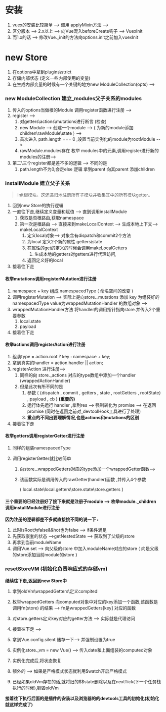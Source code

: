 # 安装

1. vuex的安装比较简单 --> 调用 applyMixin方法 -->
2. 区分版本 --> 2.x以上 -->  向Vue混入beforeCreate钩子 --> VuexInit
3. 而1.x的话 --> 修改Vue._init的方法向options.init之前加入vuexInit

# new Store

1. 在options中拿到plugins\strict
2. 存储内部状态 (定义一些内部使用的变量)
3. 在生成内部变量的时候有一个关键的地方new ModuleCollection(opts) --> 

### new ModuleCollection 建立_modules父子关系的modules

1. 传入的options当做根的Module 调用register函数进行注册 --> 
2. register --> 
   1. 对getters\actions\mutations进行断言 (检查)
   2. new Module --> 创建一个module --> ( 为新的module添加children\rawModule\state ) -->
   3. 首次进入 path.length === 0  ,设置当前实例化的module为rootModule -->
   4. rawModule.modules存在 枚举 modules中的元素,调用register进行新的modules的注册-->
3. 第二\三个register都是差不多的逻辑 --> 不同的是
   1. path.length不为0,会走else 逻辑 拿到parent 向其parent 添加children

### installModule 建立父子关系

> init根模块。这还递归地注册所有子模块并收集其中的所有模块getter。

1. 回到new Store的执行逻辑 
2. 一直往下走,继续定义变量和赋值 --> 直到调用installModule
   1. 获取是否根路由,获取namespace
   2. 第一次是根路由 --> 直接来到makeLocalContext --> 生成本地上下文--> makeLocalContext
      1. 定义local对象--> 对象含有dispatch和commit2个方法
      2. 为local 定义2个新的属性 getters\state
      3. 在属性的get的定义的时候会调用makeLocalGetters
         1. 生成本地的getters对getters进行代理访问,
      4. 返回定义好的local
3. 接着往下走

#### 枚举mutations调用registerMutation进行注册

1. namespace + key 组成 namespacedType       ( 命名空间的改变  )
2. 调用registerMutation --> 实际上是向store._mutations 添加 key 为组装好的namespacedType value为wrappedMutationHandler 的数组对象 -->
3. wrappedMutationHandler方法 将handler的调用指针指向store.并传入2个重要参数
   1. local.state
   2. payload
4. 接着往下走

#### 枚举actions调用registerAction进行注册

1. 组装type = action.root ? key : namespace + key;
2. 拿到真实的handler = action.handler || action;
3. registerAction 进行注册--> 
   1. 同样的向 store._actions 对应的type数组中添加一个handler (wrappedActionHandler)
   2. 但是此次有所不同的是
      1. 参数 ( {dispatch , commit , getters , state , rootGetters , rootState} , payload , cb ) **(重要的)**
      2. 运行体先运行 handler ,拿到res --> 强制转化为 promise --> 在返回promise (同时在返回之前对_devtoolHook工具进行了处理)
      3. **重点的不同出要理解情况,也是actions和mutations的区别**
4. 接着往下走

#### 枚举getters调用registerGetter进行注册

1. 同样的组装namespacedType

2. 调用registerGetter就比较简单

   1. 向store._wrappedGetters对应的type添加一个wrappedGetter函数--> 

   2. 该函数实际是调用传入的rawGetter(handler)函数 ,并传入4个参数

       ( local.state\local.getters\store.state\store.getters )

#### 三个重要的已经注册好了接下来就是注册子module --> 枚举module._children 调用installModule进行注册

**因为注册的逻辑都差不多就直接挑不同的说一下 :**

1. 此时isRoot为false&&hot也为false --> if条件满足
2. 先获取嵌套的状态 -->getNestedState --> 获取到了父级的store
3. 再拿到当前moduleName
4. 调用Vue.set --> 向父级的store 中加入moduleName对应的store ( 向是父级的store添加当前module的store )

### resetStoreVM (初始化负责响应式的存储vm)

**继续往下走,返回到new Store中**

1. 拿到oldVm\wrappedGetters\定义compited

2. 枚举wrappedGetters 向computed对象中对应的key添加一个函数,该函数是调用fn(store) 的结果 --> fn是wrappedGetters[key] 对应的函数

3. 对store.getters定义key对应的getter方法 --> 实际就是代理访问

4. 接着往下走 --> 

5. 拿到Vue.config.silent 储存一下--> 并强制设置为true

6. 实例化store._vm = new Vue() --> 传入date和上面组装的computed对象

7. 实例化完成后,将状态恢复

8. 额外的 --> 如果是严格模式状态就利用$watch开启严格模式

9. 已经如果oldVm存在的话,就将旧的$$state删除以及在nextTick(下一个任务栈执行的时候),销毁oldVm

   

**接着往下执行后面的是插件的安装以及浏览器的的devtools工具的初始化(初始化就这样完成了)**